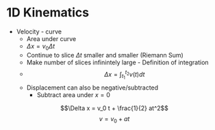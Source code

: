 # 1D Kinematics
- Velocity - curve
	- Area under curve
	- $\Delta x = v_0 \Delta t$
	- Continue to slice $\Delta t$ smaller and smaller (Riemann Sum)
	- Make number of slices infinintely large - Definition of integration
	- $$\Delta x = \int_{t_1}^{t_2} v(t) dt$$
	- Displacement can also be negative/subtracted
		- Subtract area under $x=0$

$$\Delta x = v_0 t + \frac{1}{2} at^2$$
$$v = v_0 + at$$
